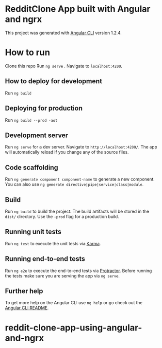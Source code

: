# RedditClone App built with Angular and ngrx

This project was generated with [Angular CLI](https://github.com/angular/angular-cli) version 1.2.4.

# How to run

Clone this repo
Run `ng serve` . Navigate to `localhost:4200`.

## How to deploy for development
Run `ng build`

## Deploying for production
Run `ng build --prod -aot`

## Development server

Run `ng serve` for a dev server. Navigate to `http://localhost:4200/`. The app will automatically reload if you change any of the source files.
## Code scaffolding

Run `ng generate component component-name` to generate a new component. You can also use `ng generate directive|pipe|service|class|module`.

## Build

Run `ng build` to build the project. The build artifacts will be stored in the `dist/` directory. Use the `-prod` flag for a production build.

## Running unit tests

Run `ng test` to execute the unit tests via [Karma](https://karma-runner.github.io).

## Running end-to-end tests

Run `ng e2e` to execute the end-to-end tests via [Protractor](http://www.protractortest.org/).
Before running the tests make sure you are serving the app via `ng serve`.

## Further help

To get more help on the Angular CLI use `ng help` or go check out the [Angular CLI README](https://github.com/angular/angular-cli/blob/master/README.md).
# reddit-clone-app-using-angular-and-ngrx
